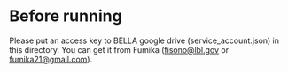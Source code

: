 # Before running

Please put an access key to BELLA google drive (service_account.json) in this directory.
You can get it from Fumika (fisono@lbl.gov or fumika21@gmail.com).


